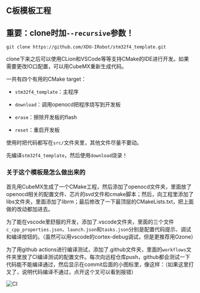 ## C板模板工程

## 重要：clone时加`--recursive`参数！

`git clone https://github.com/XDU-IRobot/stm32f4_template.git`

clone下来之后可以使用CLion和VSCode等等支持CMake的IDE进行开发。如果需要更改IO口配置，可以用CubeMX重新生成代码。

一共有四个有用的CMake target：

- `stm32f4_template`：主程序

- `download`：调用openocd把程序烧写到开发板

- `erase`：擦除开发板的flash

- `reset`：重启开发板

使用时把代码都写在`src/`文件夹里，其他文件尽量不要动。

先编译`stm32f4_template`，然后使用`download`烧录！

### 关于这个模板是怎么做出来的

首先用CubeMX生成了一个CMake工程，然后添加了openocd文件夹，里面放了openocd相关的配置文件、芯片的svd文件和cmake脚本；然后，向工程里添加了libs文件夹，里面添加了librm；最后修改了一下最顶层的CMakeLists.txt，把上面做的改动都加进去。

为了能在vscode里舒服的开发，添加了.vscode文件夹，里面的三个文件`c_cpp_properties.json`、`launch.json`和`tasks.json`分别是配置代码提示、调试和编译按钮的。（虽然可以用vscode的cortex-debug调试，但是更推荐用Ozone）

为了用github actions进行编译测试，添加了.github文件夹，里面的`workflows`文件夹里放了CI编译测试的配置文件。每次向远程仓库push，github都会测试一下代码能不能编译通过，然后显示在commit后面的小图标里，像这样：（如果这里打叉了，说明代码编译不通过，点开这个叉可以看到报错）

![CI](https://github.com/user-attachments/assets/83fd0ce4-0160-4f73-993e-5ebe8b4854a1)
